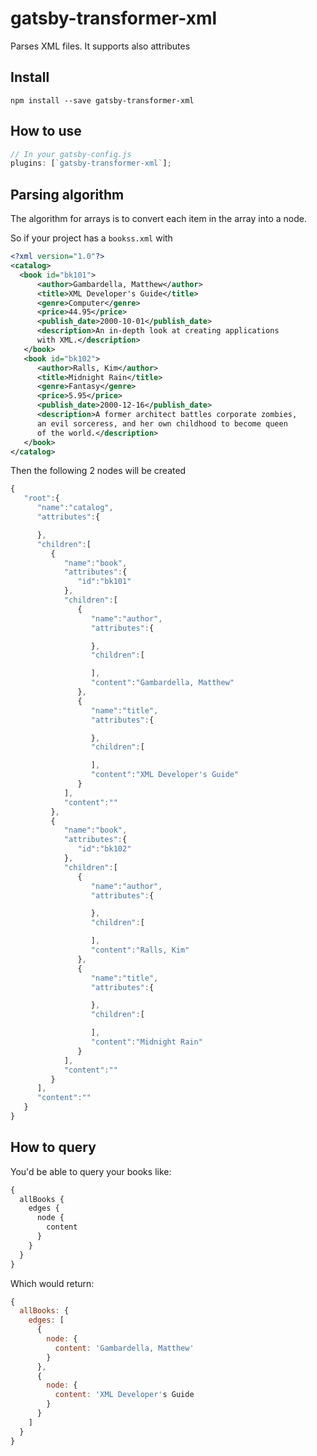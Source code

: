 # gatsby-transformer-xml

Parses XML files. It supports also attributes

## Install

`npm install --save gatsby-transformer-xml`

## How to use

```javascript
// In your gatsby-config.js
plugins: [`gatsby-transformer-xml`];
```

## Parsing algorithm

The algorithm for arrays is to convert each item in the array into a node.

So if your project has a `bookss.xml` with

```xml
<?xml version="1.0"?>
<catalog>
  <book id="bk101">
      <author>Gambardella, Matthew</author>
      <title>XML Developer's Guide</title>
      <genre>Computer</genre>
      <price>44.95</price>
      <publish_date>2000-10-01</publish_date>
      <description>An in-depth look at creating applications
      with XML.</description>
   </book>
   <book id="bk102">
      <author>Ralls, Kim</author>
      <title>Midnight Rain</title>
      <genre>Fantasy</genre>
      <price>5.95</price>
      <publish_date>2000-12-16</publish_date>
      <description>A former architect battles corporate zombies,
      an evil sorceress, and her own childhood to become queen
      of the world.</description>
   </book>
</catalog>
```

Then the following 2 nodes will be created

```javascript
{
   "root":{
      "name":"catalog",
      "attributes":{

      },
      "children":[
         {
            "name":"book",
            "attributes":{
               "id":"bk101"
            },
            "children":[
               {
                  "name":"author",
                  "attributes":{

                  },
                  "children":[

                  ],
                  "content":"Gambardella, Matthew"
               },
               {
                  "name":"title",
                  "attributes":{

                  },
                  "children":[

                  ],
                  "content":"XML Developer's Guide"
               }
            ],
            "content":""
         },
         {
            "name":"book",
            "attributes":{
               "id":"bk102"
            },
            "children":[
               {
                  "name":"author",
                  "attributes":{

                  },
                  "children":[

                  ],
                  "content":"Ralls, Kim"
               },
               {
                  "name":"title",
                  "attributes":{

                  },
                  "children":[

                  ],
                  "content":"Midnight Rain"
               }
            ],
            "content":""
         }
      ],
      "content":""
   }
}
```

## How to query

You'd be able to query your books like:

```graphql
{
  allBooks {
    edges {
      node {
        content
      }
    }
  }
}
```

Which would return:

```javascript
{
  allBooks: {
    edges: [
      {
        node: {
          content: 'Gambardella, Matthew'
        }
      },
      {
        node: {
          content: 'XML Developer's Guide
        }
      }
    ]
  }
}
```
